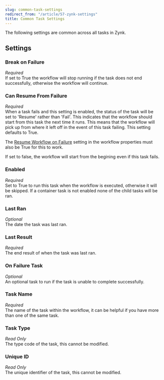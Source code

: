 ```yaml
---
slug: common-task-settings
redirect_from: "/article/57-zynk-settings"
title: Common Task Settings
---
```

The following settings are common across all tasks in Zynk.

## Settings
### Break on Failure
_Required_  
If set to True the workflow will stop running if the task does not end successfully, otherwise the workflow will continue.

### Can Resume From Failure
_Required_  
When a task fails and this setting is enabled, the status of the task will be set to 'Resume' rather than 'Fail'. This indicates  that the workflow should start from this task the next time it runs. This means that the workflow will pick up from where it left off in the event of this task failing. This setting defaults to True. 

The [Resume Workflow on Failure](Workflows#Resume-Workflow-on-Failure) setting in the workflow properties must also be True for this to work.

If set to false, the workflow will start from the begining even if this task fails.

### Enabled
_Required_  
Set to True to run this task when the workflow is executed, otherwise it will be skipped. If a container task is not enabled none of the child tasks will be ran.

### Last Ran
_Optional_  
The date the task was last ran.

### Last Result
_Required_  
The end result of when the task was last ran.

### On Failure Task
_Optional_  
An optional task to run if the task is unable to complete successfully.

### Task Name
_Required_  
The name of the task within the workflow, it can be helpful if you have more than one of the same task.

### Task Type
_Read Only_  
The type code of the task, this cannot be modified.

### Unique ID
_Read Only_  
The unique identifier of the task, this cannot be modified.
